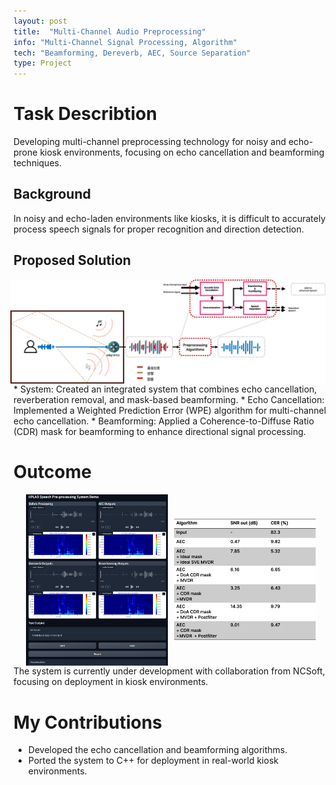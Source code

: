 ```yaml
---
layout: post
title:  "Multi-Channel Audio Preprocessing"
info: "Multi-Channel Signal Processing, Algorithm"
tech: "Beamforming, Dereverb, AEC, Source Separation"
type: Project
---
```

<!-- 
## Description


## Tech
'*' : tech I focus on


## My job -->

# Task Describtion
Developing multi-channel preprocessing technology for noisy and echo-prone kiosk environments, focusing on echo cancellation and beamforming techniques.
<br/>

## Background
In noisy and echo-laden environments like kiosks, it is difficult to accurately process speech signals for proper recognition and direction detection.
<br/>

## Proposed Solution
<div style="display: flex; justify-content: center;">
  <img src="../assets/img/work/pr4_arch.png" alt="Image 1" style="width: 100%; display: inline-block; margin-right: 2%;">
</div>
* System: Created an integrated system that combines echo cancellation, reverberation removal, and mask-based beamforming.
* Echo Cancellation: Implemented a Weighted Prediction Error (WPE) algorithm for multi-channel echo cancellation.
* Beamforming: Applied a Coherence-to-Diffuse Ratio (CDR) mask for beamforming to enhance directional signal processing.
<br/>

# Outcome
<div style="display: flex; justify-content: center; align-items: center;">
  <img src="../assets/img/work/pr4_demo.png" alt="Image 1" style="width: 45%; height: auto; margin-right: 10px;">
  <img src="../assets/img/work/pr4_result.png" alt="Image 2" style="width: 45%; height: auto;">
</div>
The system is currently under development with collaboration from NCSoft, focusing on deployment in kiosk environments.
<br/>

# My Contributions
* Developed the echo cancellation and beamforming algorithms.
* Ported the system to C++ for deployment in real-world kiosk environments.
<br/>